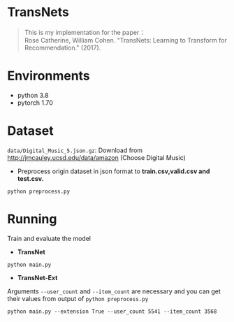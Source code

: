 TransNets
===
> This is my implementation for the paper：  
Rose Catherine, William Cohen. "TransNets: Learning to Transform for Recommendation." (2017).
# Environments

+ python 3.8
+ pytorch 1.70

# Dataset

`data/Digital_Music_5.json.gz`:
Download from http://jmcauley.ucsd.edu/data/amazon (Choose Digital Music)

+ Preprocess origin dataset in json format to **train.csv,valid.csv and test.csv.**
```
python preprocess.py
```

# Running

Train and evaluate the model

+ **TransNet**

```
python main.py
```

+ **TransNet-Ext**

Arguments `--user_count` and `--item_count` are necessary 
and you can get their values from output of `python preprocess.py`
```
python main.py --extension True --user_count 5541 --item_count 3568
```
